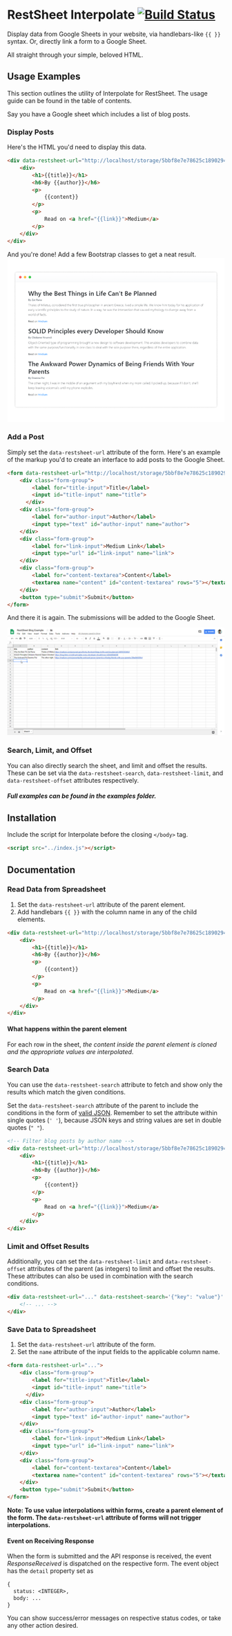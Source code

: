<!-- Change the URL in all samples, use jsDelivr as CDN, mention about XSS -->

# RestSheet Interpolate [![Build Status](https://travis-ci.com/shivensinha4/RestSheet-Interpolate.svg?token=x3fmHcesiyXMyg1SGYVm&branch=master)](https://travis-ci.com/shivensinha4/RestSheet-Interpolate)

Display data from Google Sheets in your website, via handlebars-like `{{ }}` syntax. Or, directly link a form to a Google Sheet.

All straight through your simple, beloved HTML.

## Usage Examples
This section outlines the utility of Interpolate for RestSheet. The usage guide can be found in the table of contents.

Say you have a Google sheet which includes a list of blog posts.

<!-- Insert image here! -->

### Display Posts
Here's the HTML you'd need to display this data.
```html
<div data-restsheet-url="http://localhost/storage/5bbf8e7e78625c1890294656/Sheet1">
    <div>
        <h1>{{title}}</h1>
        <h6>By {{author}}</h6>
        <p>
            {{content}}
        </p>
        <p>
            Read on <a href="{{link}}">Medium</a>
        </p>
    </div>
</div>
```

And you're done! Add a few Bootstrap classes to get a neat result.
![Posts List Demo Screenshot](assets/demo-blog-screenshot.png?raw=true)

### Add a Post
Simply set the `data-restsheet-url` attribute of the form. Here's an example of the markup you'd to create an interface to add posts to the Google Sheet.

```html
<form data-restsheet-url="http://localhost/storage/5bbf8e7e78625c1890294656/Sheet1">
    <div class="form-group">
        <label for="title-input">Title</label>
        <input id="title-input" name="title">
      </div>
    <div class="form-group">
        <label for="author-input">Author</label>
        <input type="text" id="author-input" name="author">
    </div>
    <div class="form-group">
        <label for="link-input">Medium Link</label>
        <input type="url" id="link-input" name="link">
    </div>
    <div class="form-group">
        <label for="content-textarea">Content</label>
        <textarea name="content" id="content-textarea" rows="5"></textarea>
    </div>
    <button type="submit">Submit</button>
</form>
```
And there it is again. The submissions will be added to the Google Sheet.

![Add Post Demo GIF](assets/demo-form.gif)

### Search, Limit, and Offset
You can also directly search the sheet, and limit and offset the results. These can be set via the `data-restsheet-search`, `data-restsheet-limit`, and `data-restsheet-offset` attributes respectively.

##### Full examples can be found in the _examples_ folder.

## Installation
Include the script for Interpolate before the closing `</body>` tag.
```html
<script src="../index.js"></script>
```

## Documentation
### Read Data from Spreadsheet
 1. Set the `data-restsheet-url` attribute of the parent element.
 2. Add handlebars `{{ }}` with the column name in any of the child elements.

```html
<div data-restsheet-url="http://localhost/storage/5bbf8e7e78625c1890294656/Sheet1">
    <div>
        <h1>{{title}}</h1>
        <h6>By {{author}}</h6>
        <p>
            {{content}}
        </p>
        <p>
            Read on <a href="{{link}}">Medium</a>
        </p>
    </div>
</div>
```

#### What happens within the parent element
For each row in the sheet, _the content inside the parent element is cloned and the appropriate values are interpolated_.

### Search Data
You can use the `data-restsheet-search` attribute to fetch and show only the results which match the given conditions.

Set the `data-restsheet-search` attribute of the parent to include the conditions in the form of [valid JSON](http://json.org/example.html). Remember to set the attribute within single quotes (`' '`), because JSON keys and string values are set in double quotes (`" "`).

```html
<!-- Filter blog posts by author name -->
<div data-restsheet-url="http://localhost/storage/5bbf8e7e78625c1890294656/Sheet1" data-restsheet-search='{"author": "Zat Rana"}'>
    <div>
        <h1>{{title}}</h1>
        <h6>By {{author}}</h6>
        <p>
            {{content}}
        </p>
        <p>
            Read on <a href="{{link}}">Medium</a>
        </p>
    </div>
</div>
```

### Limit and Offset Results
Additionally, you can set the `data-restsheet-limit` and `data-restsheet-offset` attributes of the parent (as integers) to limit and offset the results. These attributes can also be used in combination with the search conditions.

```html
<div data-restsheet-url="..." data-restsheet-search='{"key": "value"}' data-restsheet-limit="3" data-restsheet-offset="1">
	<!-- ... -->
</div>
```

### Save Data to Spreadsheet
 1. Set the `data-restsheet-url` attribute of the form.
 2. Set the `name` attribute of the input fields to the applicable column name.

```html
<form data-restsheet-url="...">
    <div class="form-group">
        <label for="title-input">Title</label>
        <input id="title-input" name="title">
      </div>
    <div class="form-group">
        <label for="author-input">Author</label>
        <input type="text" id="author-input" name="author">
    </div>
    <div class="form-group">
        <label for="link-input">Medium Link</label>
        <input type="url" id="link-input" name="link">
    </div>
    <div class="form-group">
        <label for="content-textarea">Content</label>
        <textarea name="content" id="content-textarea" rows="5"></textarea>
    </div>
    <button type="submit">Submit</button>
</form>
```
**Note: To use value interpolations within forms, create a parent element of the form. The `data-restsheet-url` attribute of forms will not trigger interpolations.**

#### Event on Receiving Response
When the form is submitted and the API response is received, the event _ResponseReceived_ is dispatched on the respective form. The event object has the `detail` property set as 
```json5
{
  status: <INTEGER>,
  body: ...
}
```

You can show success/error messages on respective status codes, or take any other action desired.

<!-- Interpolate for RestSheet helps add RestSheet super-powers to your website, without the need to play with programming languages and the RestSheet API. -->
